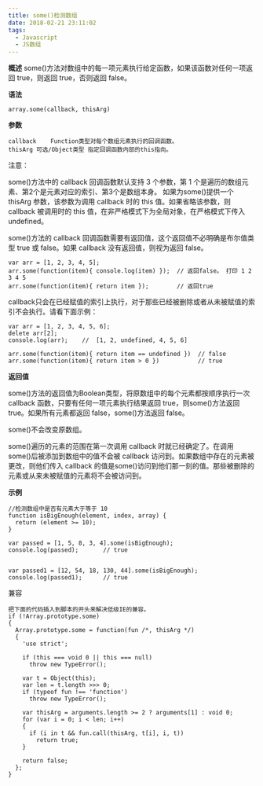 ```yaml
---
title: some()检测数组
date: 2018-02-21 23:11:02
tags:
  - Javascript
  - JS数组
---
```



**概述**
some()方法对数组中的每一项元素执行给定函数，如果该函数对任何一项返回 true，则返回 true，否则返回 false。

**语法**

```
array.some(callback, thisArg)
```

**参数**

```
callback	Function类型对每个数组元素执行的回调函数。
thisArg	可选/Object类型 指定回调函数内部的this指向。

```

注意：

some()方法中的 callback 回调函数默认支持 3 个参数，第 1 个是遍历的数组元素、第2个是元素对应的索引、第3个是数组本身。
如果为some()提供一个 thisArg 参数，该参数为调用 callback 时的 this 值。如果省略该参数，则 callback 被调用时的 this 值，在非严格模式下为全局对象，在严格模式下传入undefined。

some()方法的 callback 回调函数需要有返回值，这个返回值不必明确是布尔值类型 true 或 false。如果 callback 没有返回值，则视为返回 false。

```
var arr = [1, 2, 3, 4, 5];
arr.some(function(item){ console.log(item) });  // 返回false。 打印 1 2 3 4 5
arr.some(function(item){ return item });        // 返回true
```
callback只会在已经赋值的索引上执行，对于那些已经被删除或者从未被赋值的索引不会执行。请看下面示例：

```
var arr = [1, 2, 3, 4, 5, 6];
delete arr[2];
console.log(arr);    //  [1, 2, undefined, 4, 5, 6]

arr.some(function(item){ return item == undefined })  // false
arr.some(function(item){ return item > 0 })           // true
```

**返回值**

some()方法的返回值为Boolean类型，将原数组中的每个元素都按顺序执行一次 callback 函数，只要有任何一项元素执行结果返回 true，则some()方法返回 true。如果所有元素都返回 false，some()方法返回 false。

some()不会改变原数组。

some()遍历的元素的范围在第一次调用 callback 时就已经确定了。在调用some()后被添加到数组中的值不会被 callback 访问到。如果数组中存在的元素被更改，则他们传入 callback 的值是some()访问到他们那一刻的值。那些被删除的元素或从来未被赋值的元素将不会被访问到。

**示例**

```
//检测数组中是否有元素大于等于 10
function isBigEnough(element, index, array) {
  return (element >= 10);
}

var passed = [1, 5, 8, 3, 4].some(isBigEnough);
console.log(passed);       // true


var passed1 = [12, 54, 18, 130, 44].some(isBigEnough);
console.log(passed1);      // true
```

兼容

```
把下面的代码插入到脚本的开头来解决低级IE的兼容。
if (!Array.prototype.some)
{
  Array.prototype.some = function(fun /*, thisArg */)
  {
    'use strict';

    if (this === void 0 || this === null)
      throw new TypeError();

    var t = Object(this);
    var len = t.length >>> 0;
    if (typeof fun !== 'function')
      throw new TypeError();

    var thisArg = arguments.length >= 2 ? arguments[1] : void 0;
    for (var i = 0; i < len; i++)
    {
      if (i in t && fun.call(thisArg, t[i], i, t))
        return true;
    }

    return false;
  };
}
```